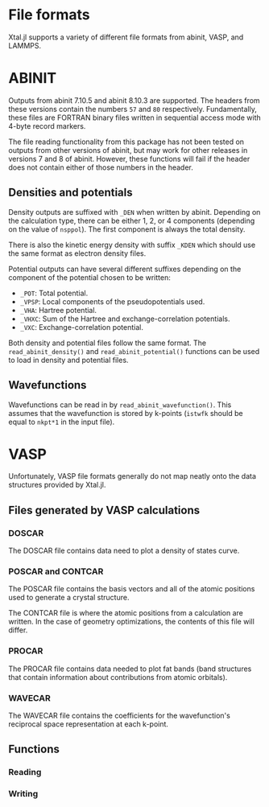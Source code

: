 # File formats

Xtal.jl supports a variety of different file formats from abinit, VASP, and LAMMPS.

# ABINIT

Outputs from abinit 7.10.5 and abinit 8.10.3 are supported. The headers from these versions contain
the numbers `57` and `80` respectively. Fundamentally, these files are FORTRAN binary files written
in sequential access mode with 4-byte record markers.

The file reading functionality from this package has not been tested on outputs from other versions
of abinit, but may work for other releases in versions 7 and 8 of abinit. However, these functions
will fail if the header does not contain either of those numbers in the header.

## Densities and potentials

Density outputs are suffixed with `_DEN` when written by abinit. Depending on the calculation type,
there can be either 1, 2, or 4 components (depending on the value of `nsppol`). The first component
is always the total density.

There is also the kinetic energy density with suffix `_KDEN` which should use the same format as
electron density files.

Potential outputs can have several different suffixes depending on the component of the potential
chosen to be written:
  * `_POT`: Total potential.
  * `_VPSP`: Local components of the pseudopotentials used.
  * `_VHA`: Hartree potential.
  * `_VHXC`: Sum of the Hartree and exchange-correlation potentials.
  * `_VXC`: Exchange-correlation potential. 

Both density and potential files follow the same format. The `read_abinit_density()` and 
`read_abinit_potential()` functions can be used to load in density and potential files.

## Wavefunctions

Wavefunctions can be read in by `read_abinit_wavefunction()`. This assumes that the wavefunction is
stored by k-points (`istwfk` should be equal to `nkpt*1` in the input file).

# VASP

Unfortunately, VASP file formats generally do not map neatly onto the data structures provided by
Xtal.jl.

## Files generated by VASP calculations

### DOSCAR

The DOSCAR file contains data need to plot a density of states curve.

### POSCAR and CONTCAR

The POSCAR file contains the basis vectors and all of the atomic positions used to generate a
crystal structure. 

The CONTCAR file is where the atomic positions from a calculation are written. In the case of
geometry optimizations, the contents of this file will differ.

### PROCAR

The PROCAR file contains data needed to plot fat bands (band structures that contain information
about contributions from atomic orbitals).

### WAVECAR

The WAVECAR file contains the coefficients for the wavefunction's reciprocal space representation
at each k-point. 

## Functions

### Reading

### Writing
